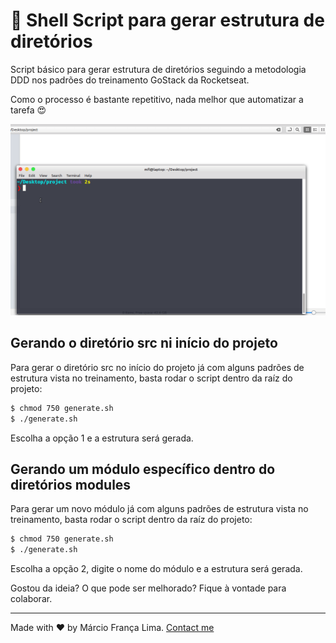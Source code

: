 # :rocket: Shell Script para gerar estrutura de diretórios

Script básico para gerar estrutura de diretórios seguindo a metodologia DDD nos padrões do treinamento GoStack da Rocketseat.

Como o processo é bastante repetitivo, nada melhor que automatizar a tarefa 😍

![Demo](demo.gif)

## Gerando o diretório src ni início do projeto

Para gerar o diretório src no início do projeto já com alguns padrões de estrutura vista no treinamento, basta rodar o script dentro da raíz do projeto:

```bash
$ chmod 750 generate.sh
$ ./generate.sh
```

Escolha a opção 1 e a estrutura será gerada.

## Gerando um módulo específico dentro do diretórios modules

Para gerar um novo módulo já com alguns padrões de estrutura vista no treinamento, basta rodar o script dentro da raíz do projeto:

```bash
$ chmod 750 generate.sh
$ ./generate.sh
```

Escolha a opção 2, digite o nome do módulo e a estrutura será gerada.

Gostou da ideia? O que pode ser melhorado? Fique à vontade para colaborar.

---

Made with ♥ by Márcio França Lima. [Contact me](https://www.linkedin.com/in/m%C3%A1rcio-fran%C3%A7a-lima-916454187/)
